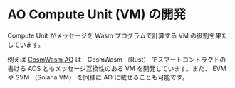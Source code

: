 # AO Compute Unit (VM) の開発

Compute Unit がメッセージを Wasm プログラムで計算する VM の役割を果たしています。

例えば [CosmWasm AO](https://github.com/weavedb/cosmwasm-ao) は　CosmWasm （Rust） でスマートコントラクトの書ける AOS ともメッセージ互換性のある VM を開発しています。また、 EVM や SVM （Solana VM） を同様に AO に載せることも可能です。
